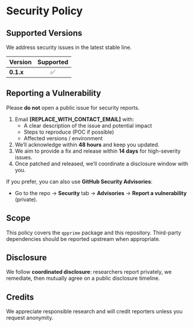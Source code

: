 # Security Policy

## Supported Versions
We address security issues in the latest stable line.

| Version | Supported |
| :--- | :---: |
| **0.1.x** | ✅ |

## Reporting a Vulnerability
Please **do not** open a public issue for security reports.

1. Email **[REPLACE_WITH_CONTACT_EMAIL]** with:
   - A clear description of the issue and potential impact
   - Steps to reproduce (POC if possible)
   - Affected versions / environment
2. We’ll acknowledge within **48 hours** and keep you updated.
3. We aim to provide a fix and release within **14 days** for high-severity issues.
4. Once patched and released, we’ll coordinate a disclosure window with you.

If you prefer, you can also use **GitHub Security Advisories**:
- Go to the repo → **Security** tab → **Advisories** → **Report a vulnerability** (private).

## Scope
This policy covers the `qpprime` package and this repository. Third-party dependencies should be reported upstream when appropriate.

## Disclosure
We follow **coordinated disclosure**: researchers report privately, we remediate, then mutually agree on a public disclosure timeline.

## Credits
We appreciate responsible research and will credit reporters unless you request anonymity.

